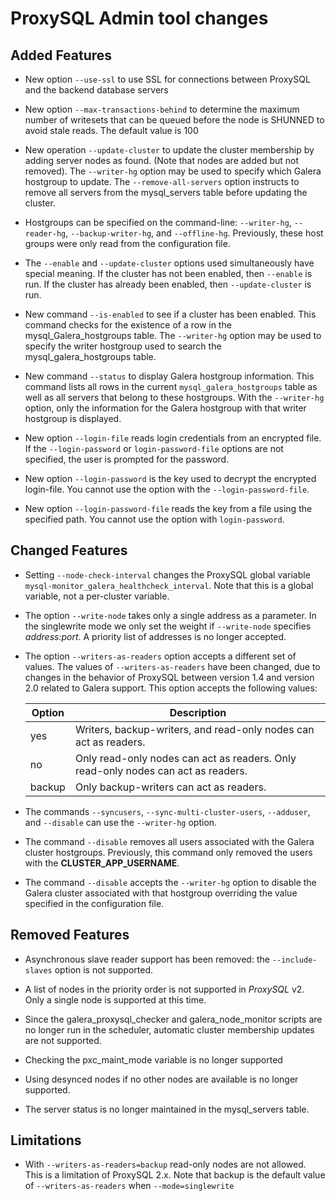 # ProxySQL Admin tool changes

## Added Features

* New option `--use-ssl` to use SSL for connections between ProxySQL and the backend database servers

* New option `--max-transactions-behind` to determine the maximum number of writesets 
  that can be queued before the node is SHUNNED to avoid stale reads. The default value is 100

* New operation `--update-cluster` to update the cluster membership by adding
  server nodes as found. (Note that nodes are added but not removed).  The
  `--writer-hg` option may be used to specify which Galera hostgroup to
  update. The `--remove-all-servers` option instructs to remove all servers
  from the mysql_servers table before updating the cluster.

* Hostgroups can be specified on the command-line: `--writer-hg`,
  `--reader-hg`, `--backup-writer-hg`, and `--offline-hg`.  Previously,
  these host groups were only read from the configuration file.

* The `--enable` and `--update-cluster` options used simultaneously have
  special meaning. If the cluster has not been enabled, then `--enable` is
  run. If the cluster has already been enabled, then `--update-cluster` is run.

* New command `--is-enabled` to see if a cluster has been enabled. This
  command checks for the existence of a row in the mysql_Galera_hostgroups
  table. The `--writer-hg` option may be used to specify the writer hostgroup
  used to search the mysql_galera_hostgroups table.

* New command `--status` to display Galera hostgroup information. This command
  lists all rows in the current `mysql_galera_hostgroups` table as well as all
  servers that belong to these hostgroups.  With the `--writer-hg` option,
  only the information for the Galera hostgroup with that writer hostgroup is
  displayed.

* New option `--login-file` reads login credentials from an encrypted file.
  If the `--login-password` or `login-password-file` options are not
  specified, the user is prompted for the password.

* New option `--login-password` is the key used to decrypt the encrypted
  login-file. You cannot use the option with the `--login-password-file`.

* New option `--login-password-file` reads the key from a file using the
  specified path. You cannot use the option with `login-password`.

## Changed Features

* Setting `--node-check-interval` changes the ProxySQL global variable
  `mysql-monitor_galera_healthcheck_interval`. Note that this is a global
  variable, not a per-cluster variable.

* The option `--write-node` takes only a single address as a parameter. In the
  singlewrite mode we only set the weight if `--write-node` specifies
  *address:port*. A priority list of addresses is no longer accepted.

* The option `--writers-as-readers` option accepts a different set of values. The values of `--writers-as-readers`
  have been changed, due to changes in the behavior of ProxySQL between version 1.4 and version 2.0 related to Galera support. This option accepts the following values:

    | Option | Description                                                                        |
    | ------ | ---------------------------------------------------------------------------------- |
    | yes    | Writers, backup-writers, and read-only nodes can act as readers.                   |
    | no     |  Only read-only nodes can act as readers. Only read-only nodes can act as readers. |
    | backup | Only backup-writers can act as readers.                                            |

* The commands `--syncusers`, `--sync-multi-cluster-users`, `--adduser`,
  and `--disable` can use the `--writer-hg` option.

* The command `--disable` removes all users associated with the Galera cluster
  hostgroups. Previously, this command only removed the users with the
  **CLUSTER_APP_USERNAME**.

* The command `--disable` accepts the `--writer-hg` option to disable the
    Galera cluster associated with that hostgroup overriding the value specified
    in the configuration file.

## Removed Features

* Asynchronous slave reader support has been removed: the `--include-slaves`
    option is not supported.

* A list of nodes in the priority order is not supported in *ProxySQL* v2. Only
    a single node is supported at this time.

* Since the galera_proxysql_checker and galera_node_monitor scripts are no
    longer run in the scheduler, automatic cluster membership updates are not
    supported.

* Checking the pxc_maint_mode variable is no longer supported

* Using desynced nodes if no other nodes are available is no longer supported.

* The server status is no longer maintained in the mysql_servers table.

## Limitations

* With `--writers-as-readers=backup` read-only nodes are not allowed. This is a limitation of ProxySQL 2.x. Note that backup is the default value of
    `--writers-as-readers` when `--mode=singlewrite`

